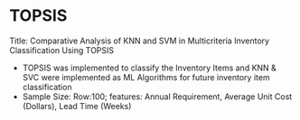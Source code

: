 # TOPSIS
Title: Comparative Analysis of KNN and SVM in Multicriteria Inventory Classification Using TOPSIS
 - TOPSIS was implemented to classify the Inventory Items and KNN & SVC were implemented as ML Algorithms for future inventory item classification
 - Sample Size: Row:100; features: Annual Requirement, Average Unit Cost (Dollars), Lead Time (Weeks)
